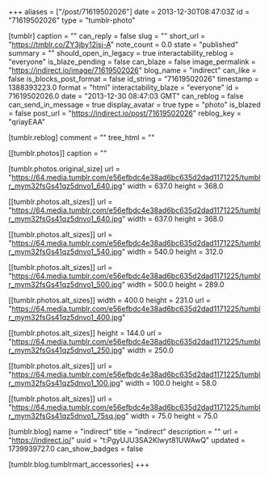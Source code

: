 +++
aliases = ["/post/71619502026"]
date = 2013-12-30T08:47:03Z
id = "71619502026"
type = "tumblr-photo"

[tumblr]
caption = ""
can_reply = false
slug = ""
short_url = "https://tmblr.co/ZY3jby12isj-A"
note_count = 0.0
state = "published"
summary = ""
should_open_in_legacy = true
interactability_reblog = "everyone"
is_blaze_pending = false
can_blaze = false
image_permalink = "https://indirect.io/image/71619502026"
blog_name = "indirect"
can_like = false
is_blocks_post_format = false
id_string = "71619502026"
timestamp = 1388393223.0
format = "html"
interactability_blaze = "everyone"
id = 71619502026.0
date = "2013-12-30 08:47:03 GMT"
can_reblog = false
can_send_in_message = true
display_avatar = true
type = "photo"
is_blazed = false
post_url = "https://indirect.io/post/71619502026"
reblog_key = "qriayEAA"

[tumblr.reblog]
comment = ""
tree_html = ""

[[tumblr.photos]]
caption = ""

[tumblr.photos.original_size]
url = "https://64.media.tumblr.com/e56efbdc4e38ad6bc635d2dad1171225/tumblr_mym32fsGs41qz5dnvo1_640.jpg"
width = 637.0
height = 368.0

[[tumblr.photos.alt_sizes]]
url = "https://64.media.tumblr.com/e56efbdc4e38ad6bc635d2dad1171225/tumblr_mym32fsGs41qz5dnvo1_640.jpg"
width = 637.0
height = 368.0

[[tumblr.photos.alt_sizes]]
url = "https://64.media.tumblr.com/e56efbdc4e38ad6bc635d2dad1171225/tumblr_mym32fsGs41qz5dnvo1_540.jpg"
width = 540.0
height = 312.0

[[tumblr.photos.alt_sizes]]
url = "https://64.media.tumblr.com/e56efbdc4e38ad6bc635d2dad1171225/tumblr_mym32fsGs41qz5dnvo1_500.jpg"
width = 500.0
height = 289.0

[[tumblr.photos.alt_sizes]]
width = 400.0
height = 231.0
url = "https://64.media.tumblr.com/e56efbdc4e38ad6bc635d2dad1171225/tumblr_mym32fsGs41qz5dnvo1_400.jpg"

[[tumblr.photos.alt_sizes]]
height = 144.0
url = "https://64.media.tumblr.com/e56efbdc4e38ad6bc635d2dad1171225/tumblr_mym32fsGs41qz5dnvo1_250.jpg"
width = 250.0

[[tumblr.photos.alt_sizes]]
url = "https://64.media.tumblr.com/e56efbdc4e38ad6bc635d2dad1171225/tumblr_mym32fsGs41qz5dnvo1_100.jpg"
width = 100.0
height = 58.0

[[tumblr.photos.alt_sizes]]
url = "https://64.media.tumblr.com/e56efbdc4e38ad6bc635d2dad1171225/tumblr_mym32fsGs41qz5dnvo1_75sq.jpg"
width = 75.0
height = 75.0

[tumblr.blog]
name = "indirect"
title = "indirect"
description = ""
url = "https://indirect.io/"
uuid = "t:PgyUJU3SA2Klwyt81UWAwQ"
updated = 1739939727.0
can_show_badges = false

[tumblr.blog.tumblrmart_accessories]
+++
